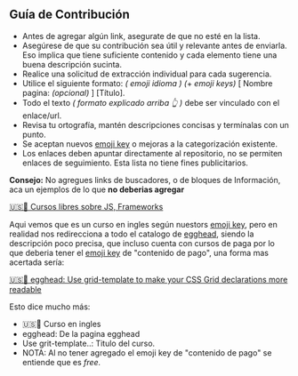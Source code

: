 ## Guía de Contribución

- Antes de agregar algún link, asegurate de que no esté en la lista.
- Asegúrese de que su contribución sea útil y relevante antes de enviarla. Eso implica que tiene suficiente contenido y cada elemento tiene una buena descripción sucinta.
- Realice una solicitud de extracción individual para cada sugerencia.
- Utilice el siguiente formato: _( emoji idioma )_ _(_+ _emoji keys)_ [ Nombre pagina: *(opcional)* ] [Título].
- Todo el texto _( formato explicado arriba 👆 )_ debe ser vinculado con el enlace/url.
- Revisa tu ortografía, mantén descripciones concisas y termínalas con un punto.
- Se aceptan nuevos [emoji key](#emoji-keys) o mejoras a la categorización existente.
- Los enlaces deben apuntar directamente al repositorio, no se permiten enlaces de seguimiento. Esta lista no tiene fines publicitarios.


**Consejo:** No agregues links de buscadores, o de bloques de Información, aca un ejemplos de lo que **no deberias agregar**

[🇺🇸🍎 Cursos libres sobre JS, Frameworks](https://egghead.io/)

Aqui vemos que es un curso en ingles según nuestors [emoji key](#emoji-keys), pero en realidad nos redirecciona a todo el catalogo de [egghead](https://egghead.io/), siendo la descripción poco precisa, que incluso cuenta con cursos de paga por lo que deberia tener el [emoji key](#emoji-keys) de "contenido de pago", una forma mas acertada sería:

[🇺🇸🍎 egghead: Use grid-template to make your CSS Grid declarations more readable](https://egghead.io/lessons/css-use-grid-template-to-make-your-css-grid-declarations-more-readable)

Esto dice mucho más:

- 🇺🇸🍎 Curso en ingles
- egghead: De la pagina egghead
- Use grit-template..: Titulo del curso.
- NOTA: Al no tener agregado el emoji key de "contenido de pago" se entiende que es _free._
